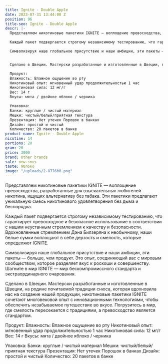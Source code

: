 ```yaml
---
title: Ignite - Double Apple
date: 2023-07-31 13:44:00 Z
position: 96
title-seo: Ignite - Double Apple
descr: |-
  Представляем никотиновые пакетики IGNITE — воплощение превосходства, разработанные для взыскательных любителей никотина, ищущих альтернативу без табака. Эти пакетики предлагают уникальную смесь никотинового удовлетворения без дыма и беспорядка.

  Каждый пакет подвергается строгому независимому тестированию, что гарантирует превосходное и безопасное использование в соответствии с нашим неустанным стремлением к качеству и безопасности. Вдохновленные стремлением Дэна Билзеряна к необычному, наши белые сумки воплощают в себе дерзость и смелость, которые определяют IGNITE.

  Символизируя наше глобальное присутствие и наши амбиции, эти пакеты — больше, чем продукт. Это опыт, соединяющий вас с мировым сообществом, которое разделяет вкус к роскоши и совершенству. Шагните в мир IGNITE — мир бескомпромиссного стандарта и экстраординарного очарования.


  Сделано в Швеции. Мастерски разработанные и изготовленные в Швеции, на родине почитаемой традиции снюса, которая вдохновила нас на создание нашей продукции, никотиновые пакетики IGNITE сочетают многовековой опыт с инновационными технологиями, чтобы обеспечить незабываемое путешествие во вкусе. Погрузитесь в мир, где смелость пересекается с традициями, а превосходство является стандартом.

  Продукт:
  Влажность: Влажное ощущение во рту
  Никотиновый опыт: мгновенный удар продолжительностью 1 час
  Никотиновая сила: 12 мг/г
  Вес: 14 г
  Вкусы: мята / двойное яблоко / черника

  Упаковка:
  Банки: круглые / чистый материал
  Мешки: чистый/белый/приятная текстура
  Презентация: Нет утечек Порошок в банках
  Дизайн: простой и чистый
  Количество: 20 пакетов в банке
product-name: Ignite - Double Apple
nicotine: 14
portions: 20
gram: 20
price: 3000
brand: Other brands
sale: new-snus
taste: Яблоко
image: "/uploads/2-8776b0.png"
---
```


Представляем никотиновые пакетики IGNITE — воплощение превосходства, разработанные для взыскательных любителей никотина, ищущих альтернативу без табака. Эти пакетики предлагают уникальную смесь никотинового удовлетворения без дыма и беспорядка.

Каждый пакет подвергается строгому независимому тестированию, что гарантирует превосходное и безопасное использование в соответствии с нашим неустанным стремлением к качеству и безопасности. Вдохновленные стремлением Дэна Билзеряна к необычному, наши белые сумки воплощают в себе дерзость и смелость, которые определяют IGNITE.

Символизируя наше глобальное присутствие и наши амбиции, эти пакеты — больше, чем продукт. Это опыт, соединяющий вас с мировым сообществом, которое разделяет вкус к роскоши и совершенству. Шагните в мир IGNITE — мир бескомпромиссного стандарта и экстраординарного очарования.


Сделано в Швеции. Мастерски разработанные и изготовленные в Швеции, на родине почитаемой традиции снюса, которая вдохновила нас на создание нашей продукции, никотиновые пакетики IGNITE сочетают многовековой опыт с инновационными технологиями, чтобы обеспечить незабываемое путешествие во вкусе. Погрузитесь в мир, где смелость пересекается с традициями, а превосходство является стандартом.

Продукт:
Влажность: Влажное ощущение во рту
Никотиновый опыт: мгновенный удар продолжительностью 1 час
Никотиновая сила: 12 мг/г
Вес: 14 г
Вкусы: мята / двойное яблоко / черника

Упаковка:
Банки: круглые / чистый материал
Мешки: чистый/белый/приятная текстура
Презентация: Нет утечек Порошок в банках
Дизайн: простой и чистый
Количество: 20 пакетов в банке